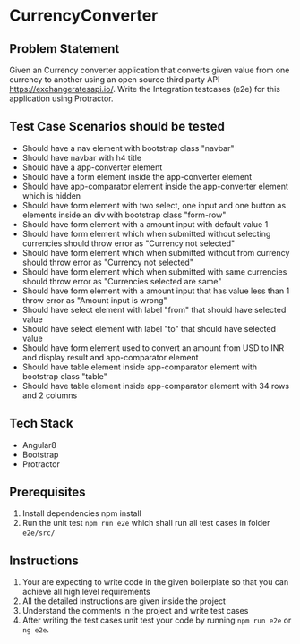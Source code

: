 # CurrencyConverter

## Problem Statement

Given an Currency converter application that converts given value from one currency to another using an open source third party API <https://exchangeratesapi.io/>. Write the Integration testcases (e2e) for this application using Protractor.

## Test Case Scenarios should be tested

- Should have a nav element with bootstrap class "navbar"
- Should have navbar with h4 title
- Should have a app-converter element
- Should have a form element inside the app-converter element
- Should have app-comparator element inside the app-converter element which is hidden
- Should have form element with two select, one input and one button as elements inside an div with bootstrap class "form-row"
- Should have form element with a amount input with default value 1
- Should have form element which when submitted without selecting currencies should throw error as "Currency not selected"
- Should have form element which when submitted without from currency should throw error as "Currency not selected"
- Should have form element which when submitted with same currencies should throw error as "Currencies selected are same"
- Should have form element with a amount input that has value less than 1 throw error as "Amount input is wrong"
- Should have select element with label "from" that should have selected value
- Should have select element with label "to" that should have selected value
- Should have form element used to convert an amount from USD to INR and display result and app-comparator element
- Should have table element inside app-comparator element with bootstrap class "table"
- Should have table element inside app-comparator element with 34 rows and 2 columns

## Tech Stack

- Angular8
- Bootstrap
- Protractor

## Prerequisites

  1. Install dependencies npm install
  2. Run the unit test `npm run e2e` which shall run all test cases in folder `e2e/src/`

## Instructions

1. Your are expecting to write code in the given boilerplate so that you can achieve all  high level requirements
2. All the detailed instructions are given inside the project
3. Understand the comments in the project and write test cases
4. After writing the test cases unit test your code by running `npm run e2e` or `ng e2e`.
